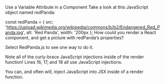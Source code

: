 Use a Variable Attribute in a Component
Take a look at this JavaScript object named redPanda:

const redPanda = {
  src: 'https://upload.wikimedia.org/wikipedia/commons/b/b2/Endangered_Red_Panda.jpg',
  alt: 'Red Panda',
  width: '200px
};
How could you render a React component, and get a picture with redPanda‘s properties?

Select RedPanda.js to see one way to do it.

Note all of the curly-brace JavaScript injections inside of the render function! Lines 16, 17, and 18 all use JavaScript injections.

You can, and often will, inject JavaScript into JSX inside of a render function.
